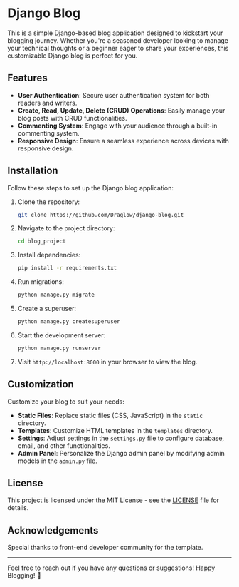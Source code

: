# Django Blog

This is a simple Django-based blog application designed to kickstart your blogging journey. Whether you're a seasoned developer looking to manage your technical thoughts or a beginner eager to share your experiences, this customizable Django blog is perfect for you.

## Features

- **User Authentication**: Secure user authentication system for both readers and writers.
- **Create, Read, Update, Delete (CRUD) Operations**: Easily manage your blog posts with CRUD functionalities.
- **Commenting System**: Engage with your audience through a built-in commenting system.
- **Responsive Design**: Ensure a seamless experience across devices with responsive design.

## Installation

Follow these steps to set up the Django blog application:

1. Clone the repository:

   ```bash
   git clone https://github.com/Draglow/django-blog.git
   ```

2. Navigate to the project directory:

   ```bash
   cd blog_project
   ```

3. Install dependencies:

   ```bash
   pip install -r requirements.txt
   ```

4. Run migrations:

   ```bash
   python manage.py migrate
   ```

5. Create a superuser:

   ```bash
   python manage.py createsuperuser
   ```

6. Start the development server:

   ```bash
   python manage.py runserver
   ```

7. Visit `http://localhost:8000` in your browser to view the blog.

## Customization

Customize your blog to suit your needs:

- **Static Files**: Replace static files (CSS, JavaScript) in the `static` directory.
- **Templates**: Customize HTML templates in the `templates` directory.
- **Settings**: Adjust settings in the `settings.py` file to configure database, email, and other functionalities.
- **Admin Panel**: Personalize the Django admin panel by modifying admin models in the `admin.py` file.



## License

This project is licensed under the MIT License - see the [LICENSE](LICENSE) file for details.

## Acknowledgements

Special thanks to front-end developer community for the template.

---

Feel free to reach out if you have any questions or suggestions! Happy Blogging! 📝
